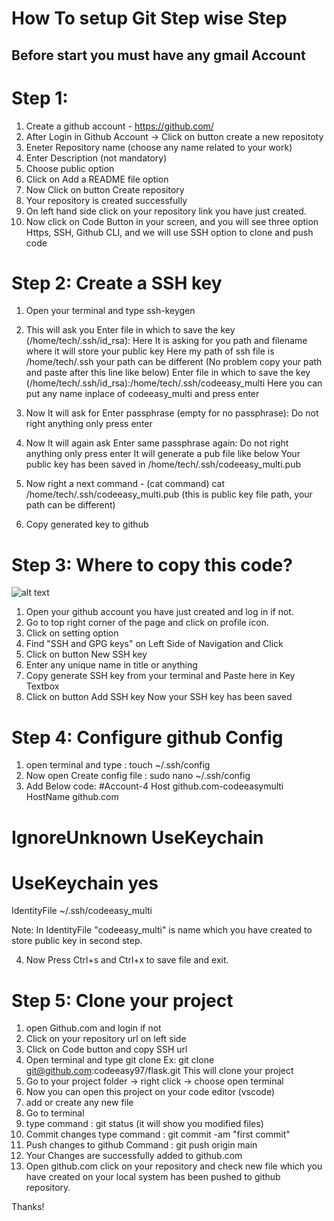 #  How To setup Git Step wise Step
## Before start you must have any gmail Account
# Step 1:
1. Create a github account - https://github.com/
2. After Login in Github Account -> Click on button create a new repositoty
3. Eneter Repository name (choose any name related to your work)
4. Enter Description (not mandatory)
5. Choose public option
6. Click on Add a README file option
7. Now Click on button Create repository
8. Your repository is created successfully
9. On left hand side click on your repository link you have just created.
10. Now click on Code Button in your screen, and you will see three option
Https, SSH, Github CLI, and we will use SSH option to clone and push code

# Step 2: Create a SSH key
1. Open your terminal and type ssh-keygen
2. This will ask you 
    Enter file in which to save the key (/home/tech/.ssh/id_rsa):
    Here It is asking for you path and filename where it will store your public key
    Here my path of ssh file is /home/tech/.ssh your path can be different 
    (No problem copy your path and paste after this line like below)
    Enter file in which to save the key (/home/tech/.ssh/id_rsa):/home/tech/.ssh/codeeasy_multi
    Here you can put any name inplace of codeeasy_multi and press enter
3. Now It will ask for Enter passphrase (empty for no passphrase): 
    Do not right anything only press enter
4. Now It will again ask Enter same passphrase again: 
    Do not right anything only press enter
    It will generate a pub file like below
    Your public key has been saved in /home/tech/.ssh/codeeasy_multi.pub
5. Now right a next command - (cat command)
    cat /home/tech/.ssh/codeeasy_multi.pub (this is public key file path, your path can be different)

6. Copy generated key to github

# Step 3: Where to copy this code?
![alt text](https://github.com/[username]/[reponame]/blob/[branch]/image.jpg?raw=true)
1. Open your github account you have just created and log in if not.
2. Go to top right corner of the page and click on profile icon.
3. Click on setting option
4. Find "SSH and GPG keys" on Left Side of Navigation and Click
5. Click on button New SSH key
6. Enter any unique name in title or anything
7. Copy generate SSH key from your terminal and Paste here in Key Textbox
8. Click on button Add SSH key
Now your SSH key has been saved

# Step 4: Configure github Config
1. open terminal and type : touch ~/.ssh/config
2. Now open Create config file : sudo nano ~/.ssh/config
3. Add Below code:
#Account-4
Host github.com-codeeasymulti
  HostName github.com
 # IgnoreUnknown UseKeychain
 # UseKeychain yes
  IdentityFile ~/.ssh/codeeasy_multi

Note: In IdentityFile "codeeasy_multi" is name which you have created to store public
key in second step.

4. Now Press Ctrl+s and Ctrl+x to save file and exit.

# Step 5: Clone your project
1. open Github.com and login if not
2. Click on your repository url on left side
3. Click on Code button and copy SSH url
4. Open terminal and type git clone <paste your copied url>
Ex: git clone git@github.com:codeeasy97/flask.git
This will clone your project
5. Go to your project folder -> right click -> choose open terminal
6. Now you can open this project on your code editor (vscode)
7. add or create any new file
8. Go to terminal
9. type command : git status (it will show you modified files)
10. Commit changes type command : git commit -am "first commit"
11. Push changes to github Command : git push origin main
12. Your Changes are successfully added to github.com
13. Open github.com click on your repository and check new file which you have created on your local system has been pushed to github repository.

Thanks!